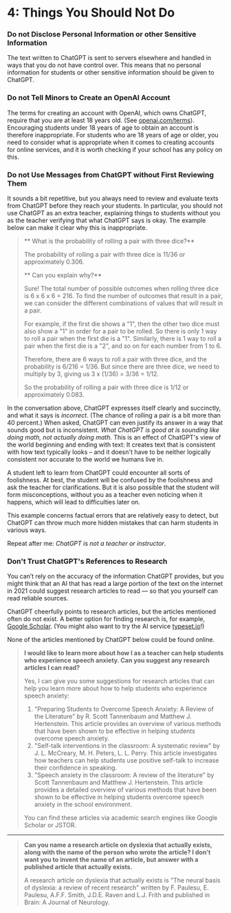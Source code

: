 # 4: Things You Should Not Do

### Do not Disclose Personal Information or other Sensitive Information
The text written to ChatGPT is sent to servers elsewhere and handled in ways that you do not have control over. This means that no personal information for students or other sensitive information should be given to ChatGPT.

### Do not Tell Minors to Create an OpenAI Account
The terms for creating an account with OpenAI, which owns ChatGPT, require that you are at least 18 years old. (See [openai.com/terms][1]). Encouraging students under 18 years of age to obtain an account is therefore inappropriate. For students who are 18 years of age or older, you need to consider what is appropriate when it comes to creating accounts for online services, and it is worth checking if your school has any policy on this.

### Do not Use Messages from ChatGPT without First Reviewing Them
It sounds a bit repetitive, but you always need to review and evaluate texts from ChatGPT before they reach your students. In particular, you should not use ChatGPT as an extra teacher, explaining things to students without you as the teacher verifying that what ChatGPT says is okay. The example below can make it clear why this is inappropriate.

> ** What is the probability of rolling a pair with three dice?**
> 
> The probability of rolling a pair with three dice is 11/36 or approximately 0.306.
> 
> ** Can you explain why?**
> 
> Sure! The total number of possible outcomes when rolling three dice is 6 x 6 x 6 = 216. To find the number of outcomes that result in a pair, we can consider the different combinations of values that will result in a pair.
> 
> For example, if the first die shows a "1", then the other two dice must also show a "1" in order for a pair to be rolled. So there is only 1 way to roll a pair when the first die is a "1". Similarly, there is 1 way to roll a pair when the first die is a "2", and so on for each number from 1 to 6.
> 
> Therefore, there are 6 ways to roll a pair with three dice, and the probability is 6/216 = 1/36. But since there are three dice, we need to multiply by 3, giving us 3 x (1/36) = 3/36 = 1/12.
> 
> So the probability of rolling a pair with three dice is 1/12 or approximately 0.083.

In the conversation above, ChatGPT expresses itself clearly and succinctly, and what it says is *incorrect*. (The chance of rolling a pair is a bit more than 40 percent.) When asked, ChatGPT can even justify its answer in a way that sounds good but is inconsistent. *What ChatGPT is good at is sounding like doing math, not actually doing math.* This is an effect of ChatGPT's view of the world beginning and ending with text: It creates text that is consistent with how text typically looks – and it doesn't have to be neither logically consistent nor accurate to the world we humans live in.

A student left to learn from ChatGPT could encounter all sorts of foolishness. At best, the student will be confused by the foolishness and ask the teacher for clarifications. But it is also possible that the student will form misconceptions, without you as a teacher even noticing when it happens, which will lead to difficulties later on.

This example concerns factual errors that are relatively easy to detect, but ChatGPT can throw much more hidden mistakes that can harm students in various ways.

Repeat after me: _ChatGPT is not a teacher or instructor_.

### Don't Trust ChatGPT's References to Research
You can’t rely on the accuracy of the information ChatGPT provides, but you might think that an AI that has read a large portion of the text on the internet in 2021 could suggest research articles to read — so that you yourself can read reliable sources.

ChatGPT cheerfully points to research articles, but the articles mentioned often do not exist. A better option for finding research is, for example, [Google Scholar][2]. (You might also want to try the AI service [typeset.io][3]!)

None of the articles mentioned by ChatGPT below could be found online.

> **I would like to learn more about how I as a teacher can help students who experience speech anxiety. Can you suggest any research articles I can read?**
> 
> Yes, I can give you some suggestions for research articles that can help you learn more about how to help students who experience speech anxiety:
> 1. "Preparing Students to Overcome Speech Anxiety: A Review of the Literature" by R. Scott Tannenbaum and Matthew J. Hertenstein. This article provides an overview of various methods that have been shown to be effective in helping students overcome speech anxiety.
> 2. "Self-talk interventions in the classroom: A systematic review" by J. L. McCreary, M. H. Peters, L. L. Perry. This article investigates how teachers can help students use positive self-talk to increase their confidence in speaking.
> 3. "Speech anxiety in the classroom: A review of the literature" by Scott Tannenbaum and Matthew J. Hertenstein. This article provides a detailed overview of various methods that have been shown to be effective in helping students overcome speech anxiety in the school environment.
> 
> You can find these articles via academic search engines like Google Scholar or JSTOR.

---- 

> **Can you name a research article on dyslexia that actually exists, along with the name of the person who wrote the article? I don't want you to invent the name of an article, but answer with a published article that actually exists.**
> 
> A research article on dyslexia that actually exists is "The neural basis of dyslexia: a review of recent research" written by F. Paulesu, E. Paulesu, A.F.F. Smith, J.D.E. Raven and L.J. Frith and published in Brain: A Journal of Neurology.

[1]:	https://openai.com/terms/
[2]:	https://scholar.google.com/
[3]:	https://typeset.io/